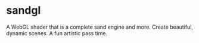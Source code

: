 # sandgl
A WebGL shader that is a complete sand engine and more. Create beautiful, dynamic scenes. A fun artistic pass time.

